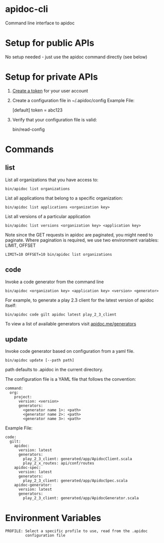 # apidoc-cli
Command line interface to apidoc

# Setup for public APIs

No setup needed - just use the apidoc command directly (see below)

# Setup for private APIs

1. [Create a token](http://www.apidoc.me/tokens/) for your user account

2. Create a configuration file in ~/.apidoc/config
   Example File:

    [default]
    token = abc123

3. Verify that your configuration file is valid:

    bin/read-config

# Commands

## list

List all organizations that you have access to:

    bin/apidoc list organizations

List all applications that belong to a specific organization:

    bin/apidoc list applications <organization key>

List all versions of a particular application

    bin/apidoc list versions <organization key> <application key>
    
Note since the GET requests in apidoc are paginated, you might need to
paginate. Where pagination is required, we use two environment
variables: LIMIT, OFFSET

    LIMIT=10 OFFSET=10 bin/apidoc list organizations
    
## code

Invoke a code generator from the command line

    bin/apidoc <organization key> <application key> <version> <generator>
    
For example, to generate a play 2.3 client for the latest version of apidoc itself:

    bin/apidoc code gilt apidoc latest play_2_3_client
    
To view a list of available generators visit [apidoc.me/generators](http://www.apidoc.me/generators)

## update

Invoke code generator based on configuration from a yaml file.

    bin/apidoc update [--path path]
    
path defaults to .apidoc in the current directory.

The configuration file is a YAML file that follows the convention:

    command:
      org:
        project:
          version: <version>
          generators:
            <generator name 1>: <path>
            <generator name 2>: <path>
            <generator name 3>: <path>

Example File:

    code:
      gilt:
        apidoc:
          version: latest
          generators:
            play_2_3_client: generated/app/ApidocClient.scala
            play_2_x_routes: api/conf/routes
        apidoc-spec:
          version: latest
          generators:
            play_2_3_client: generated/app/ApidocSpec.scala
        apidoc-generator:
          version: latest
          generators:
            play_2_3_client: generated/app/ApidocGenerator.scala
    
# Environment Variables

    PROFILE: Select a specific profile to use, read from the .apidoc
             configuration file
